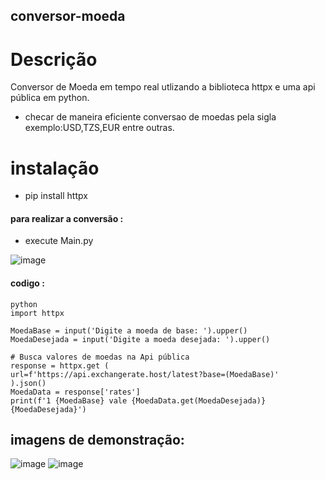 ## conversor-moeda

# Descrição
Conversor de Moeda em tempo real utlizando a biblioteca httpx e uma api pública em python. 

- checar de maneira eficiente conversao de moedas pela sigla exemplo:USD,TZS,EUR entre outras.


# instalação
- pip install httpx

#### para realizar a conversão :
- execute Main.py

![image](https://user-images.githubusercontent.com/116848225/211287397-1964f87e-5f98-4a14-a49e-4fc166ceb818.png)

#### codigo :

```
python
import httpx

MoedaBase = input('Digite a moeda de base: ').upper()
MoedaDesejada = input('Digite a moeda desejada: ').upper()

# Busca valores de moedas na Api pública
response = httpx.get (
url=f'https://api.exchangerate.host/latest?base=(MoedaBase)'
).json()
MoedaData = response['rates']
print(f'1 {MoedaBase} vale {MoedaData.get(MoedaDesejada)} {MoedaDesejada}')
```


## imagens de demonstração:
![image](https://user-images.githubusercontent.com/116848225/211287812-2e41503c-30df-4331-a911-6ab201cc1b4d.png)
![image](https://user-images.githubusercontent.com/116848225/211288003-9cda5c0e-ab83-4a87-b83a-abdae731a4ac.png)

